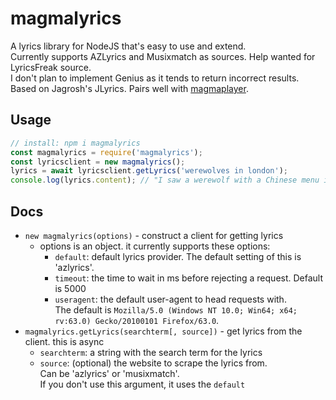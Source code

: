 # magmalyrics
A lyrics library for NodeJS that's easy to use and extend.  
Currently supports AZLyrics and Musixmatch as sources. Help wanted for LyricsFreak source.  
I don't plan to implement Genius as it tends to return incorrect results.  
Based on Jagrosh's JLyrics. Pairs well with [magmaplayer](https://github.com/redbrain/magmaplayer).
## Usage
```js
// install: npm i magmalyrics
const magmalyrics = require('magmalyrics');
const lyricsclient = new magmalyrics();
lyrics = await lyricsclient.getLyrics('werewolves in london');
console.log(lyrics.content); // "I saw a werewolf with a Chinese menu in his hand..."
```
## Docs
- `new magmalyrics(options)` - construct a client for getting lyrics
  - options is an object. it currently supports these options:
    - `default`: default lyrics provider. The default setting of this is 'azlyrics'.
    - `timeout`: the time to wait in ms before rejecting a request. Default is 5000
    - `useragent`: the default user-agent to head requests with.  
    The default is `Mozilla/5.0 (Windows NT 10.0; Win64; x64; rv:63.0) Gecko/20100101 Firefox/63.0`.
- `magmalyrics.getLyrics(searchterm[, source])` - get lyrics from the client. this is async
  - `searchterm`: a string with the search term for the lyrics
  - `source`: (optional) the website to scrape the lyrics from.  
  Can be 'azlyrics' or 'musixmatch'.  
  If you don't use this argument, it uses the `default`
